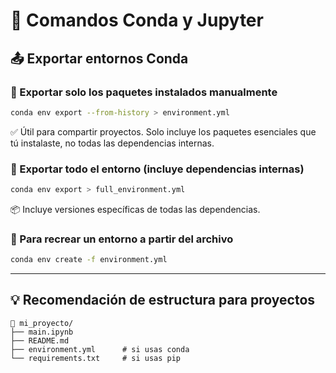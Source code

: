 # 🐍 Comandos Conda y Jupyter



## 📤 Exportar entornos Conda

### 🔹 Exportar solo los paquetes instalados manualmente
```bash
conda env export --from-history > environment.yml
```
✅ Útil para compartir proyectos. Solo incluye los paquetes esenciales que tú instalaste, no todas las dependencias internas.

### 🔹 Exportar todo el entorno (incluye dependencias internas)
```bash
conda env export > full_environment.yml
```
📦 Incluye versiones específicas de todas las dependencias.

### 🔹 Para recrear un entorno a partir del archivo
```bash
conda env create -f environment.yml
```

---

## 💡 Recomendación de estructura para proyectos

```
📁 mi_proyecto/
├── main.ipynb
├── README.md
├── environment.yml      # si usas conda
└── requirements.txt     # si usas pip
```
